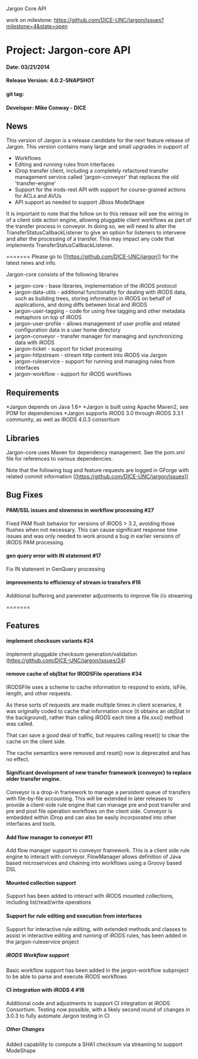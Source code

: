 
Jargon Core API

work on milestone: https://github.com/DICE-UNC/jargon/issues?milestone=4&state=open

# Project: Jargon-core API
#### Date: 03/21/2014
#### Release Version: 4.0.2-SNAPSHOT
#### git tag: 
#### Developer: Mike Conway - DICE
## News

This version of Jargon is a release candidate for the next feature release of Jargon. This version contains many large and small upgrades in support of 

* Workflows
* Editing and running rules from interfaces
* iDrop transfer client, including a completely refactored transfer management service called 'jargon-conveyor' that replaces the old 'transfer-engine'
* Support for the irods-rest API with support for course-grained actions for ACLs and AVUs
* API support as needed to support JBoss ModeShape

It is important to note that the follow on to this release will see the wiring in of a client side action engine, allowing pluggable client workflows as
part of the transfer process in conveyor.  In doing so, we will need to alter the TransferStatusCallbackListener to give an option for listeners to intervene and
alter the processing of a transfer.  This may impact any code that implements TransferStatusCallbackListener.

=======
Please go to [[https://github.com/DICE-UNC/jargon]] for the latest news and info.

Jargon-core consists of the following libraries

* jargon-core - base libraries, implementation of the iRODS protocol
* jargon-data-utils - additional functionality for dealing with iRODS data, such as building trees, storing information in iRODS on behalf of applications, and doing diffs between local and iRODS
* jargon-user-tagging - code for using free tagging and other metadata metaphors on top of iRODS
* jargon-user-profile - allows management of user profile and related configuration data in a user home directory
* jargon-conveyor - transfer manager for managing and synchronizing data with iRODS
* jargon-ticket - support for ticket processing
* jargon-httpstream - stream http content into iRODS via Jargon
* jargon-ruleservice - support for running and managing rules from interfaces
* jargon-workflow - support for iRODS workflows

## Requirements

*Jargon depends on Java 1.6+
*Jargon is built using Apache Maven2, see POM for dependencies
*Jargon supports iRODS 3.0 through iRODS 3.3.1 community, as well as iRODS 4.0.3 consortium

## Libraries

Jargon-core uses Maven for dependency management.  See the pom.xml file for references to various dependencies.

Note that the following bug and feature requests are logged in GForge with related commit information [[https://github.com/DICE-UNC/jargon/issues]]

## Bug Fixes


#### PAM/SSL issues and slowness in workflow processing #27

Fixed PAM flush behavior for versions of iRODS > 3.2, avoiding those flushes when not necessary.  This can cause significant response time issues and was only needed to work around a bug in earlier versions of iRODS PAM processing.

#### gen query error with IN statement #17

Fix IN statenent in GenQuery processing

#### improvements to efficiency of stream io transfers #16

Additional buffering and paremeter adjustments to improve file i/o streaming



=======
## Features

#### implement checksum variants #24

implement pluggable checksum generation/validation (https://github.com/DICE-UNC/jargon/issues/24)

#### remove cache of objStat for IRODSFile operations #34

IRODSFile uses a scheme to cache information to respond to exists, isFile, length, and other requests.

As these sorts of requests are made multiple times in client scenarios, it was originally coded to cache that information once (it obtains an objStat in the background), rather than calling iRODS each time a file.xxx() method was called.

That can save a good deal of traffic, but requires calling reset() to clear the cache on the client side.

The cache semantics were removed and reset() now is deprecated and has no effect.

#### Significant development of new transfer framework (conveyor) to replace older transfer engine.

Conveyor is a drop-in framework to manage a persistent queue of transfers with file-by-file accounting. This will be extended in later releases to provide a client-side rule
engine that can manage pre and post transfer and pre and post file operation workflows on the client side.  Conveyor is embedded within iDrop and can also be easily incorporated
into other interfaces and tools.

#### Add flow manager to conveyor #11

Add flow manager support to conveyor framework. This is a client side rule engine to interact with conveyor.  FlowManager allows definition of Java based microservices and chaining into workflows using a Groovy based DSL

#### Mounted collection support

Support has been added to interact with iRODS mounted collections, including list/read/write operations

#### Support for rule editing and execution from interfaces

Support for interactive rule editing, with extended methods and classes to assist in interactive editing and running of iRODS rules, has been added
in the jargon-ruleservice project

##### iRODS Workflow support

Basic workflow support has been added in the jargon-workflow subproject to be able to parse and execute iRODS workflows

#### CI integration with iRODS 4 #18

Additional code and adjustments to support CI integration at iRODS Consortium.  Testing now possible, with a likely second round of changes in 3.0.3 to fully automate Jargon testing in CI

##### Other Changes

Added capability to compute a SHA1 checksum via streaming to support ModeShape

